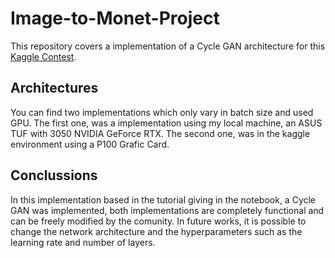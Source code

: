 # Image-to-Monet-Project

This repository covers a implementation of a Cycle GAN architecture for this [Kaggle Contest](https://www.kaggle.com/competitions/gan-getting-started).

## Architectures

You can find two implementations which only vary in batch size and used GPU. The first one, was a implementation using my local machine, an ASUS TUF with 3050 NVIDIA GeForce RTX. The second one, was in the kaggle environment using a P100 Grafic Card.

## Conclussions

In this implementation based in the tutorial giving in the notebook, a Cycle GAN was implemented, both implementations are completely functional and can be freely modified by the comunity. In future works, it is possible to change the network architecture and the hyperparameters such as the learning rate and number of layers.